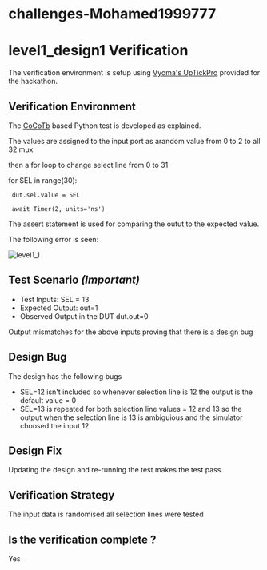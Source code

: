 # challenges-Mohamed1999777
# level1_design1  Verification

The verification environment is setup using [Vyoma's UpTickPro](https://vyomasystems.com) provided for the hackathon.

## Verification Environment

The [CoCoTb](https://www.cocotb.org/) based Python test is developed as explained. 

The values are assigned to the input port as arandom value from 0 to 2 to all 32 mux 
  


then a for loop to change select line from 0 to 31 


   for SEL in range(30):
     
     dut.sel.value = SEL

     await Timer(2, units='ns')


The assert statement is used for comparing the  outut to the expected value.

The following error is seen:

![level1_1](https://user-images.githubusercontent.com/100050717/182035514-dada4c56-6462-4cf5-8862-843cd794575f.PNG)

## Test Scenario *(Important)*
- Test Inputs: SEL = 13 
- Expected Output: out=1
- Observed Output in the DUT dut.out=0

Output mismatches for the above inputs proving that there is a design bug

## Design Bug
The design has the following bugs 
* SEL=12 isn't included so whenever selection line is 12 the output is the default value = 0 
* SEL=13 is repeated for both selection line values = 12 and 13 so the output when the selection line is 13 is ambiguious and the simulator choosed the input 12  

## Design Fix
Updating the design and re-running the test makes the test pass.

## Verification Strategy
 The input data is randomised 
 all selection lines were tested 
## Is the verification complete ?
 Yes
